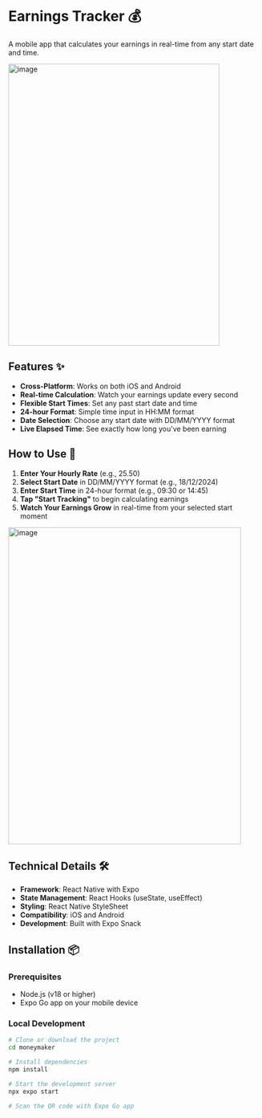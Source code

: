 # Earnings Tracker 💰

A mobile app that calculates your earnings in real-time from any start date and time.

<img width="421" height="562" alt="image" src="https://github.com/user-attachments/assets/efd7f7ed-fdf4-48dc-9640-ed00b91ddf69" />

## Features ✨

- **Cross-Platform**: Works on both iOS and Android
- **Real-time Calculation**: Watch your earnings update every second
- **Flexible Start Times**: Set any past start date and time
- **24-hour Format**: Simple time input in HH:MM format
- **Date Selection**: Choose any start date with DD/MM/YYYY format
- **Live Elapsed Time**: See exactly how long you've been earning

## How to Use 🚀

1. **Enter Your Hourly Rate** (e.g., 25.50)
2. **Select Start Date** in DD/MM/YYYY format (e.g., 18/12/2024)
3. **Enter Start Time** in 24-hour format (e.g., 09:30 or 14:45)
4. **Tap "Start Tracking"** to begin calculating earnings
5. **Watch Your Earnings Grow** in real-time from your selected start moment

<img width="464" height="632" alt="image" src="https://github.com/user-attachments/assets/6a132589-187b-401c-9060-5c60b8a91110" />

## Technical Details 🛠️

- **Framework**: React Native with Expo
- **State Management**: React Hooks (useState, useEffect)
- **Styling**: React Native StyleSheet
- **Compatibility**: iOS and Android
- **Development**: Built with Expo Snack

## Installation 📦

### Prerequisites
- Node.js (v18 or higher)
- Expo Go app on your mobile device

### Local Development
```bash
# Clone or download the project
cd moneymaker

# Install dependencies
npm install

# Start the development server
npx expo start

# Scan the QR code with Expo Go app
